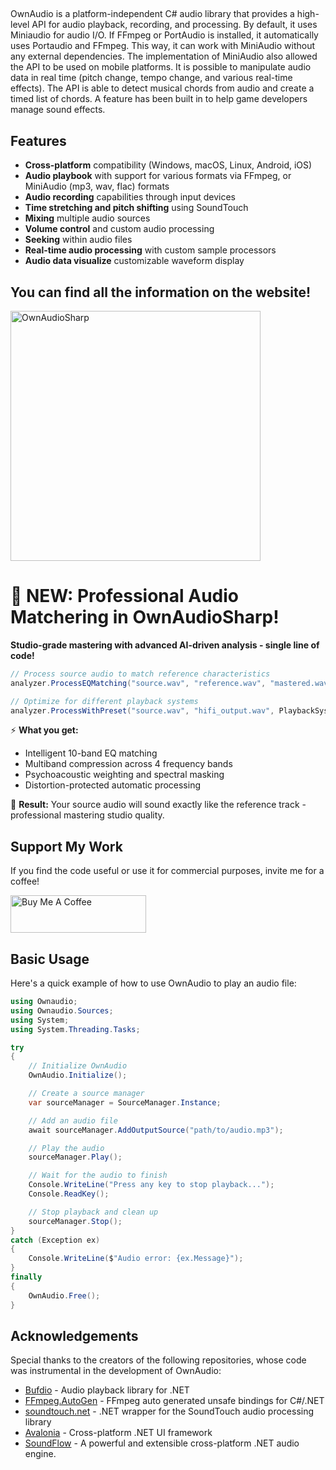 ﻿##

OwnAudio is a platform-independent C# audio library that provides a high-level API for audio playback, recording, and processing. By default, it uses Miniaudio for audio I/O. If FFmpeg or PortAudio is installed, it automatically uses Portaudio and FFmpeg. This way, it can work with MiniAudio without any external dependencies. The implementation of MiniAudio also allowed the API to be used on mobile platforms. It is possible to manipulate audio data in real time (pitch change, tempo change, and various real-time effects). The API is able to detect musical chords from audio and create a timed list of chords. A feature has been built in to help game developers manage sound effects.

## Features

- **Cross-platform** compatibility (Windows, macOS, Linux, Android, iOS)
- **Audio playbook** with support for various formats via FFmpeg, or MiniAudio (mp3, wav, flac) formats
- **Audio recording** capabilities through input devices
- **Time stretching and pitch shifting** using SoundTouch
- **Mixing** multiple audio sources
- **Volume control** and custom audio processing
- **Seeking** within audio files
- **Real-time audio processing** with custom sample processors
- **Audio data visualize** customizable waveform display

## You can find all the information on the website!

<a href="https://modernmube.github.io/OwnAudioSharp/">
  <img src="https://img.shields.io/badge/WEB-OwnAudioSharp%20API%20website-blue" alt="OwnAudioSharp" width="400">
</a>

# 🎵 NEW: Professional Audio Matchering in OwnAudioSharp!

**Studio-grade mastering with advanced AI-driven analysis - single line of code!**

```csharp
// Process source audio to match reference characteristics
analyzer.ProcessEQMatching("source.wav", "reference.wav", "mastered.wav");

// Optimize for different playback systems
analyzer.ProcessWithPreset("source.wav", "hifi_output.wav", PlaybackSystem.HiFiSpeakers);
```

⚡ **What you get:**
- Intelligent 10-band EQ matching
- Multiband compression across 4 frequency bands  
- Psychoacoustic weighting and spectral masking
- Distortion-protected automatic processing

🎯 **Result:** Your source audio will sound exactly like the reference track - professional mastering studio quality.

## Support My Work

If you find the code useful or use it for commercial purposes, invite me for a coffee!

<a href="https://www.buymeacoffee.com/ModernMube" 
    target="_blank"><img src="https://cdn.buymeacoffee.com/buttons/v2/arial-yellow.png" 
    alt="Buy Me A Coffee" 
    style="height: 60px !important;width: 217px !important;" >
 </a>

## Basic Usage

Here's a quick example of how to use OwnAudio to play an audio file:

```csharp
using Ownaudio;
using Ownaudio.Sources;
using System;
using System.Threading.Tasks;

try 
{
    // Initialize OwnAudio
    OwnAudio.Initialize();

    // Create a source manager
    var sourceManager = SourceManager.Instance;

    // Add an audio file
    await sourceManager.AddOutputSource("path/to/audio.mp3");

    // Play the audio
    sourceManager.Play();

    // Wait for the audio to finish
    Console.WriteLine("Press any key to stop playback...");
    Console.ReadKey();

    // Stop playback and clean up
    sourceManager.Stop();
}
catch (Exception ex)
{
    Console.WriteLine($"Audio error: {ex.Message}");
}
finally
{
    OwnAudio.Free();
}
```

## Acknowledgements

Special thanks to the creators of the following repositories, whose code was instrumental in the development of OwnAudio:

- [Bufdio](https://github.com/luthfiampas/Bufdio) - Audio playback library for .NET
- [FFmpeg.AutoGen](https://github.com/Ruslan-B/FFmpeg.AutoGen) - FFmpeg auto generated unsafe bindings for C#/.NET
- [soundtouch.net](https://github.com/owoudenberg/soundtouch.net) - .NET wrapper for the SoundTouch audio processing library
- [Avalonia](https://github.com/AvaloniaUI/Avalonia) - Cross-platform .NET UI framework
- [SoundFlow](https://github.com/LSXPrime/SoundFlow) - A powerful and extensible cross-platform .NET audio engine.